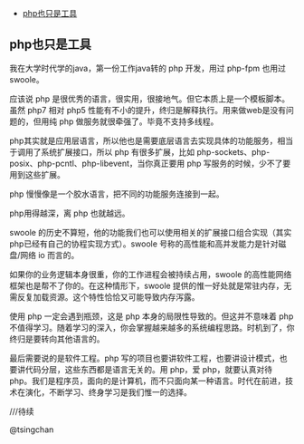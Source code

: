 
<!-- TOC -->

- [php也只是工具](#php也只是工具)

<!-- /TOC -->

## php也只是工具

我在大学时代学的java，第一份工作java转的 php 开发，用过 php-fpm 也用过 swoole。

应该说 php 是很优秀的语言，很实用，很接地气。但它本质上是一个模板脚本。虽然 php7 相对 php5 性能有不小的提升，终归是解释执行。用来做web是没有问题的，但用纯 php 做服务就很牵强了。毕竟不支持多线程。

php其实就是应用层语言，所以他也是需要底层语言去实现具体的功能服务，相当于调用了系统扩展接口，所以 php 有很多扩展，比如 php-sockets、php-posix、php-pcntl、php-libevent，当你真正要用 php 写服务的时候，少不了要用到这些扩展。

php 慢慢像是一个胶水语言，把不同的功能服务连接到一起。

php用得越深，离 php 也就越远。

swoole 的历史不算短，他的功能我们也可以使用相关的扩展接口组合实现（其实php已经有自己的协程实现方式）。swoole 号称的高性能和高并发能力是针对磁盘/网络 io 而言的。

如果你的业务逻辑本身很重，你的工作进程会被持续占用，swoole 的高性能网络框架也是帮不了你的。在这种情形下，swoole 提供的惟一好处就是常驻内存，无需反复加载资源。这个特性恰恰又可能导致内存泻露。

使用 php 一定会遇到瓶颈，这是 php 本身的局限性导致的。但这并不意味着 php 不值得学习。随着学习的深入，你会掌握越来越多的系统编程思路。时机到了，你终归是要转向其他语言的。

最后需要说的是软件工程。php 写的项目也要讲软件工程，也要讲设计模式，也要讲代码分层，这些东西都是语言无关的。用 php，爱 php，就要认真对待 php。我们是程序员，面向的是计算机，而不只面向某一种语言。时代在前进，技术在演化，不断学习、终身学习是我们惟一的选择。


///待续

@tsingchan

